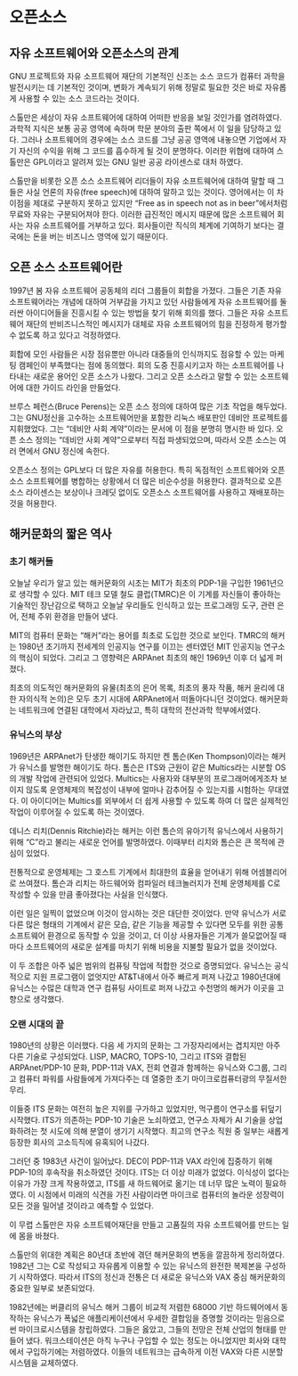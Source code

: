 # 오픈소스

 

## 자유 소프트웨어와 오픈소스의 관계

 GNU 프로젝트와 자유 소프트웨어 재단의 기본적인 신조는 소스 코드가 컴퓨터 과학을 발전시키는 데 기본적인 것이며, 변화가 계속되기 위해 정말로 필요한 것은 바로 자유롭게 사용할 수 있는 소스 코드라는 것이다.

 스톨만은 세상이 자유 소프트웨어에 대하여 어떠한 반응을 보일 것인가를 염려하였다. 과학적 지식은 보통 공공 영역에 속하며 학문 분야의 출판 쪽에서 이 일을 담당하고 있다. 그러나 소프트웨어의 경우에는 소스 코드를 그냥 공공 영역에 내놓으면 기업에서 자기 자신의 수익을 위해 그 코드를 흡수하게 될 것이 분명하다. 이러한 위협에 대하여 스톨만은 GPL이라고 알려져 있는 GNU 일반 공공 라이센스로 대처 하였다.

 스톨만을 비롯한 오픈 소스 소프트웨어 리더들이 자유 소프트웨어에 대하여 말할 때 그들은 사실 언론의 자유(free speech)에 대하여 말하고 있는 것이다. 영어에서는 이 차이점을 제대로 구분하지 못하고 있지만 “Free as in speech not as in beer”에서처럼 무료와 자유는 구분되어져야 한다. 이러한 급진적인 메시지 때문에 많은 소프트웨어 회사는 자유 소프트웨어를 거부하고 있다. 회사들이란 직식의 체계에 기여하기 보다는 결국에는 돈을 버는 비즈니스 영역에 있기 때문이다.

  

## 오픈 소스 소프트웨어란

 1997년 봄 자유 소프트웨어 공동체의 리더 그룹들이 회합을 가졌다. 그들은 기존 자유 소프트웨어라는 개념에 대하여 거부감을 가지고 있던 사람들에게 자유 소프트웨어를 둘러싼 아이디어들을 진흥시킬 수 있는 방법을 찾기 위해 회의를 했다. 그들은 자유 소프트웨어 재단의 반비즈니스적인 메시지가 대체로 자유 소프트웨어의 힘을 진정하게 평가할 수 없도록 하고 있다고 걱정하였다.

 회합에 모인 사람들은 시장 점유뿐만 아니라 대중들의 인식까지도 점유할 수 있는 마케팅 캠페인이 부족했다는 점에 동의했다. 회의 도중 진흥시키고자 하는 소프트웨어를 나타내는 새로운 용어인 오픈 소스가 나왔다. 그리고 오픈 소스라고 말할 수 있는 소프트웨어에 대한 가이드 라인을 만들었다.

 브루스 페런스(Bruce Perens)는 오픈 소스 정의에 대하여 많은 기초 작업을 해두었다. 그는 GNU정신을 고수하는 소프트웨어만을 포함한 리눅스 배포판인 데비안 프로젝트를 지휘했었다. 그는 “데비안 사회 계약”이라는 문서에 이 점을 분명히 명시한 바 있다. 오픈 소스 정의는 “데비안 사회 계약”으로부터 직접 파생되었으며, 따라서 오픈 소스는 여러 면에서 GNU 정신에 속한다.

 오픈소스 정의는 GPL보다 더 많은 자유를 허용한다. 특히 독점적인 소프트웨어와 오픈 소스 소프트웨어를 병합하는 상황에서 더 많은 비순수성을 허용한다. 결과적으로 오픈 소스 라이센스는 보상이나 크레딧 없이도 오픈소스 소프트웨어를 사용하고 재배포하는 것을 허용한다. 

 

## 해커문화의 짧은 역사

 

### 초기 해커들

 

 오늘날 우리가 알고 있는 해커문화의 시초는 MIT가 최초의 PDP-1을 구입한 1961년으로 생각할 수 있다. MIT 테크 모델 철도 클럽(TMRC)은 이 기계를 자신들이 좋아하는 기술적인 장난감으로 택하고 오늘날 우리들도 인식하고 있는 프로그래밍 도구, 관련 은어, 전체 주위 환경을 만들어 냈다.

 MIT의 컴퓨터 문화는 “해커”라는 용어를 최초로 도입한 것으로 보인다. TMRC의 해커는 1980년 초기까지 전세계의 인공지능 연구를 이끄는 센터였던 MIT 인공지능 연구소의 핵심이 되었다. 그리고 그 영향력은 ARPAnet 최초의 해인 1969년 이후 더 넓게 퍼졌다.

 최초의 의도적인 해커문화의 유물(최초의 은어 목록, 최초의 풍자 작품, 해커 윤리에 대한 자의식적 논의)은 모두 초기 시대에 ARPAnet에서 떠돌아다니던 것이었다. 해커문화는 네트워크에 연결된 대학에서 자라났고, 특히 대학의 전산과학 학부에서였다.

 

### 유닉스의 부상

 

 1969년은 ARPAnet가 탄생한 해이기도 하지만 켄 톰슨(Ken Thompson)이라는 해커가 유닉스를 발명한 해이기도 하다. 톰슨은 ITS와 근원이 같은 Multics라는 시분할 OS의 개발 작업에 관련되어 있었다. Multics는 사용자와 대부분의 프로그래머에게조차 보이지 않도록 운영체제의 복잡성이 내부에 얼마나 감추어질 수 있는지를 시험하는 무대였다. 이 아이디어는 Multics를 외부에서 더 쉽게 사용할 수 있도록 하여 더 많은 실제적인 작업이 이루어질 수 있도록 하는 것이였다.

 데니스 리치(Dennis Ritchie)라는 해커는 이런 톰슨의 유아기적 유닉스에서 사용하기 위해 “C”라고 불리는 새로운 언어를 발명하였다. 이때부터 리치와 톰슨은 큰 목적에 관심이 있었다.

 전통적으로 운영체제는 그 호스트 기계에서 최대한의 효율을 얻어내기 위해 어셈블리어로 쓰여졌다. 톰슨과 리치는 하드웨어와 컴파일러 테크놀러지가 전체 운영체제를 C로 작성할 수 있을 만큼 좋아졌다는 사실을 인식했다.

 이런 일은 일찍이 없었으며 이것이 암시하는 것은 대단한 것이었다. 만약 유닉스가 서로 다른 많은 형태의 기계에서 같은 모습, 같은 기능을 제공할 수 있다면 모두를 위한 공통 소프트웨어 환경으로 동작할 수 있을 것이고, 더 이상 사용자들은 기계가 쓸모없어질 때마다 소프트웨어의 새로운 설계를 마치기 위해 비용을 지불할 필요가 없을 것이었다. 

 이 두 조합은 아주 넓은 범위의 컴퓨팅 작업에 적합한 것으로 증명되었다. 유닉스는 공식적으로 지원 프로그램이 없엇지만 AT&T내에서 아주 빠르게 퍼져 나갔고 1980년대에 유닉스는 수많은 대학과 연구 컴퓨팅 사이트로 퍼져 나갔고 수천명의 해커가 이곳을 고향으로 생각했다.

 

### 오랜 시대의 끝

 1980년의 상황은 이러했다. 다음 세 가지의 문화는 그 가장자리에서는 겹치지만 아주 다른 기술로 구성되었다. LISP, MACRO, TOPS-10, 그리고 ITS와 결합된 ARPAnet/PDP-10 문화, PDP-11과 VAX, 전회 연결과 함께하는 유닉스와 C그룹, 그리고 컴퓨터 파워를 사람들에게 가져다주는 데 열중한 초기 마이크로컴퓨터광의 무질서한 무리.

 이들중 ITS 문화는 여전히 높은 지위를 구가하고 있었지만, 먹구름이 연구소를 뒤덮기 시작했다. ITS가 의존하는 PDP-10 기술은 노쇠하였고, 연구소 자체가 AI 기술을 상업화하려는 첫 시도에 의해 분열이 생기기 시작했다. 최고의 연구소 직원 중 일부는 새롭게 등장한 회사의 고소득직에 유혹되어 나갔다.

 그러던 중 1983년 사건이 일어났다. DEC이 PDP-11과 VAX 라인에 집중하기 위해 PDP-10의 후속작을 취소하였던 것이다. ITS는 더 이상 미래가 없었다. 이식성이 없다는 이유가 가장 크게 작용하였고, ITS를 새 하드웨어로 옮기는 데 너무 많은 노력이 필요하였다. 이 시점에서 미래의 식견을 가진 사람이라면 마이크로 컴퓨터의 놀라운 성장력이 모든 것을 밀어낼 것이라고 예측할 수 있었다.

 이 무렵 스톨만은 자유 소프트웨어재단을 만들고 고품질의 자유 소프트웨어를 만드는 일에 몸을 바쳤다.

 스톨만의 위대한 계획은 80년대 초반에 겪던 해커문화의 변동을 깔끔하게 정리하였다. 1982년 그는 C로 작성되고 자유롭게 이용할 수 있는 유닉스의 완전한 복제본을 구성하기 시작하였다. 따라서 ITS의 정신과 전통은 더 새로운 유닉스와 VAX 중심 해커문화의 중요한 일부로 보존되었다.

 1982년에는 버클리의 유닉스 해커 그룹이 비교적 저렴한 68000 기반 하드웨어에서 동작하는 유닉스가 폭넓은 애플리케이션에서 우세한 결합임을 증명할 것이라는 믿음으로 썬 마이크로시스템을 창립하였다. 그들은 옳았고, 그들의 전망은 전체 산업의 형태를 만들어 냈다. 워크스테이션은 아직 누구나 구입할 수 있는 정도는 아니었지만 회사와 대학에서 구입하기에는 저렴하였다. 이들의 네트워크는 급속하게 이전 VAX와 다른 시분할 시스템을 교체하였다.

